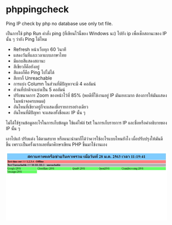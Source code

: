 # phppingcheck
Ping IP check by php no database use only txt file.

เป็นการใช้ php Run คำสั่ง ping (ที่เขียนไว้นี้ของ Windows นะ) ไปยัง ip เพื่อเช็กสถานะของ IP นั้น ๆ ว่ายัง Ping ได้ไหม
- Refresh หน้าเว็บทุก 60 วินาที
- แสดงวันที่และเวลาแบบภาษาไทย
- มีแถบสีแสดงสถานะ
- สีเขียวก็คือยังอยู่
- สีแดงก็คือ Ping ไปไม่ได้
- สีเทาก็ Unreachable
- การแบ่ง Column ในส่วนที่มีปัญหาจะมี 4 คอลัมน์
- ส่วนที่ปกติจะแบ่งเป็น 5 คอลัมน์
- ปรับขนาดการ Zoom ของหน้าไว้ที่ 85% (พอดีที่ใช้งานอยู่ IP มันเยอะมาก ต้องการให้มันแสดงในหน้าจอครบหมด)
- อันไหนที่เขียวอยู่ก็จะแสดงชื่อรายการอย่างเดียว
- อันไหนที่มีปัญหา จะแสดงทั้งชื่อและ IP นั้น ๆ

ไม่ได้ใช้ฐานข้อมูลอะไรในการเก็บข้อมูล
ใช้แค่ไฟล์ txt ในการเก็บรายการ IP และชื่อหรือคำอธิบายของ IP นั้น ๆ

เอาไปแก้ ปรับแต่ง ได้ตามสบาย หรือแนะนำมาก็ได้ว่าควรใช้อะไรแบบไหนยังไง
เผื่อปรับปรุงให้มันดีขึ้น
เพราะเป็นครั้งแรกเลยที่มาศึกษาเขียน PHP ขึ้นมาใช้งานเอง

![alt text](https://raw.githubusercontent.com/superogira/phppingcheck/master/phppingcheck.jpg)
